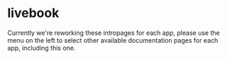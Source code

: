 # livebook

Currently we're reworking these intropages for each app, please use the menu on the left to select other available documentation pages for each app, including this one.
